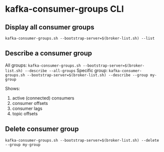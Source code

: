 # kafka-consumer-groups CLI

## Display all consumer groups
`kafka-consumer-groups.sh --bootstrap-server=$(broker-list.sh) --list`

## Describe a consumer group
All groups: `kafka-consumer-groups.sh --bootstrap-server=$(broker-list.sh) --describe --all-groups`
Specific group: `kafka-consumer-groups.sh --bootstrap-server=$(broker-list.sh) --describe --group my-group`

Shows: 
1. active (connected) consumers
2. consumer offsets
3. consumer lags
4. topic offsets

## Delete consumer group
`kafka-consumer-groups.sh --bootstrap-server=$(broker-list.sh) --delete --group my-group`
